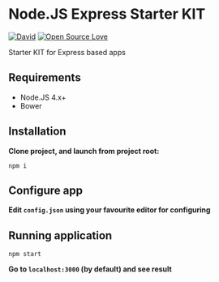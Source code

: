 # Node.JS Express Starter KIT
[![David](https://david-dm.org/invercity/express-starter-kit.svg)](https://david-dm.org/invercity/express-starter-kit)
[![Open Source Love](https://badges.frapsoft.com/os/mit/mit.svg?v=102)](https://github.com/ellerbrock/open-source-badge/)

Starter KIT for Express based apps

## Requirements
* Node.JS 4.x+
* Bower

## Installation
**Clone project, and launch from project root:**
    
    npm i
    
## Configure app
**Edit ```config.json``` using your favourite editor for configuring**    

## Running application

    npm start
    
**Go to `localhost:3000` (by default) and see result**    
    